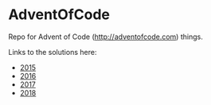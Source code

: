 # AdventOfCode

Repo for Advent of Code (http://adventofcode.com) things.

Links to the solutions here:
- [2015](2015/Advent2015.ipynb)
- [2016](2016/Advent2016.ipynb)
- [2017](2017/Advent2017.ipynb)
- [2018](2018/Advent2018.ipynb)
